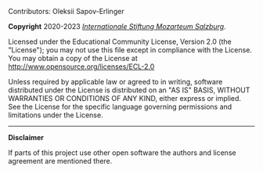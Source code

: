 Contributors: Oleksii Sapov-Erlinger

**Copyright** 2020-2023 [_Internationale Stiftung Mozarteum Salzburg_](dme.mozarteum.at).

Licensed under the Educational Community License, Version 2.0 (the "License"); you may not use this file except in compliance with the License. You may obtain a copy of the License at http://www.opensource.org/licenses/ECL-2.0

Unless required by applicable law or agreed to in writing,
software distributed under the License is distributed on an "AS IS" BASIS, WITHOUT WARRANTIES OR CONDITIONS OF ANY KIND, either express or implied. See the License for the specific language governing permissions and limitations under the License.

___

**Disclaimer**

If parts of this project use other open software the authors and license agreement are mentioned there.
